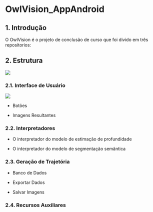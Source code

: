 # OwlVision_AppAndroid

## 1. Introdução
O OwlVision é o projeto de conclusão de curso que foi divido em três repositorios: 


## 2. Estrutura
![](OwlVisionApp.png)

   ### 2.1. Interface de Usuário
   ![](Botoes.png)
   * Botões
     
   * Imagens Resultantes
     
   ### 2.2. Interpretadores

   * O interpretador do modelo de estimação de profundidade
     
   * O interpretador do modelo de segmentação semântica
     
   ### 2.3. Geração de Trajetória
   
   * Banco de Dados
     
   * Exportar Dados
     
   * Salvar Imagens
     
   ### 2.4. Recursos Auxiliares
   
   
